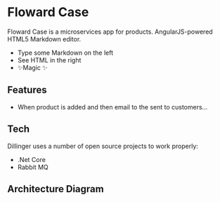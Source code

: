 # Floward Case

Floward Case is a microservices app for products. 
AngularJS-powered HTML5 Markdown editor.

- Type some Markdown on the left
- See HTML in the right
- ✨Magic ✨

## Features

- When product is added and then email to the sent to customers...

## Tech

Dillinger uses a number of open source projects to work properly:

- .Net Core
- Rabbit MQ

## Architecture Diagram


